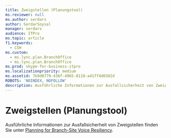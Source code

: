 ```yaml
---
title: Zweigstellen (Planungstool)
ms.reviewer: null
ms.author: serdars
author: SerdarSoysal
manager: serdars
audience: ITPro
ms.topic: article
f1.keywords:
  - CSH
ms.custom:
  - ms.lync.plan.BranchOffice
  - ms.lync.plan.BranchOffice
ms.prod: skype-for-business-itpro
ms.localizationpriority: medium
ms.assetid: 7b9d0779-436f-4965-8110-a41ff4d0302d
ROBOTS: 'NOINDEX, NOFOLLOW'
description: Ausführliche Informationen zur Ausfallsicherheit von Zweigstellen finden Sie unter Planning for Branch-Site Voice Resiliency.
---
```


# <a name="branch-sites-planning-tool"></a>Zweigstellen (Planungstool)

Ausführliche Informationen zur Ausfallsicherheit von Zweigstellen finden Sie unter [Planning for Branch-Site Voice Resiliency](/previous-versions/office/lync-server-2013/lync-server-2013-planning-for-branch-site-voice-resiliency).